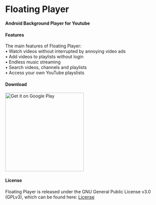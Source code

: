 # Floating Player

**Android Background Player for Youtube**

#### Features

The main features of Floating Player: <br>
• Watch videos without interrupted by annoying video ads <br>
• Add videos to playlists without login<br>
• Endless music streaming <br>
• Search videos, channels and playlists <br>
• Access your own YouTube playslists <br>

#### Download

<a href='https://play.google.com/store/apps/details?id=com.bimilyoncu.sscoderss.floatingplayerforyoutubev3'><img width="250" alt='Get it on Google Play' src='https://play.google.com/intl/en_us/badges/images/generic/en_badge_web_generic.png'/></a>

#### License

Floating Player is released under the GNU General Public License v3.0 (GPLv3), which can be found here: [License](LICENSE.md)
